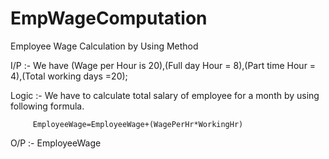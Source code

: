 # EmpWageComputation


Employee Wage Calculation by Using Method

I/P :- We have (Wage per Hour is 20),(Full day Hour = 8),(Part time Hour = 4),(Total working days =20); 

Logic :- We have to calculate total salary of employee for a month by using following formula.

         EmployeeWage=EmployeeWage+(WagePerHr*WorkingHr) 

O/P :- EmployeeWage


